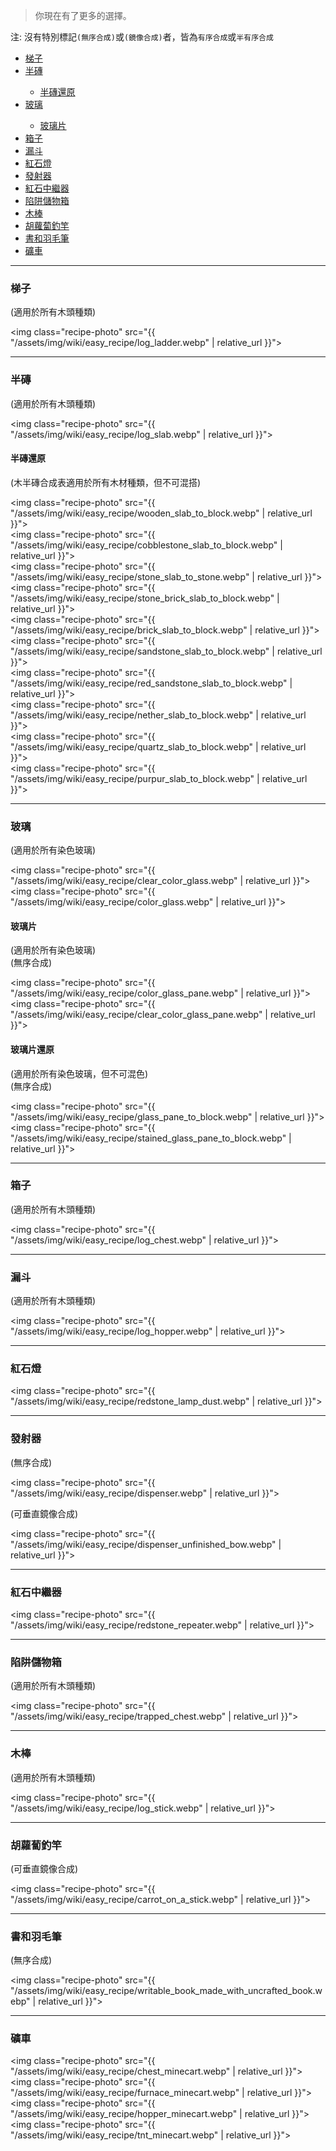 
> 你現在有了更多的選擇。

注: 沒有特別標記`(無序合成)`或`(鏡像合成)`者，皆為`有序合成`或`半有序合成`

<div class="article-content">
<ul>
    <li><a href="#梯子">梯子</a></li>
	<li><a href="#半磚">半磚</a></li>
		<ul>
			<li><a href="#半磚還原">半磚還原</a></li>
		</ul>
	<li><a href="#玻璃">玻璃</a></li>
		<ul>
			<li><a href="#玻璃片">玻璃片</a></li>
		</ul>
    <li><a href="#箱子">箱子</a></li>
    <li><a href="#漏斗">漏斗</a></li>
	<li><a href="#紅石燈">紅石燈</a></li>
	<li><a href="#發射器">發射器</a></li>
	<li><a href="#紅石中繼器">紅石中繼器</a></li>
	<li><a href="#陷阱儲物箱">陷阱儲物箱</a></li>
    <li><a href="#木棒">木棒</a></li>
	<li><a href="#胡蘿蔔釣竿">胡蘿蔔釣竿</a></li>
	<li><a href="#書和羽毛筆">書和羽毛筆</a></li>
	<li><a href="#礦車">礦車</a></li>
</ul>
</div>

---

### 梯子

(適用於所有木頭種類)

<img class="recipe-photo" src="{{ "/assets/img/wiki/easy_recipe/log_ladder.webp" | relative_url }}">

---

### 半磚

(適用於所有木頭種類)

<img class="recipe-photo" src="{{ "/assets/img/wiki/easy_recipe/log_slab.webp" | relative_url }}">  

#### 半磚還原

(木半磚合成表適用於所有木材種類，但不可混搭)

<img class="recipe-photo" src="{{ "/assets/img/wiki/easy_recipe/wooden_slab_to_block.webp" | relative_url }}">  
<img class="recipe-photo" src="{{ "/assets/img/wiki/easy_recipe/cobblestone_slab_to_block.webp" | relative_url }}">  
<img class="recipe-photo" src="{{ "/assets/img/wiki/easy_recipe/stone_slab_to_stone.webp" | relative_url }}">  
<img class="recipe-photo" src="{{ "/assets/img/wiki/easy_recipe/stone_brick_slab_to_block.webp" | relative_url }}">  
<img class="recipe-photo" src="{{ "/assets/img/wiki/easy_recipe/brick_slab_to_block.webp" | relative_url }}">  
<img class="recipe-photo" src="{{ "/assets/img/wiki/easy_recipe/sandstone_slab_to_block.webp" | relative_url }}">  
<img class="recipe-photo" src="{{ "/assets/img/wiki/easy_recipe/red_sandstone_slab_to_block.webp" | relative_url }}">  
<img class="recipe-photo" src="{{ "/assets/img/wiki/easy_recipe/nether_slab_to_block.webp" | relative_url }}">  
<img class="recipe-photo" src="{{ "/assets/img/wiki/easy_recipe/quartz_slab_to_block.webp" | relative_url }}">  
<img class="recipe-photo" src="{{ "/assets/img/wiki/easy_recipe/purpur_slab_to_block.webp" | relative_url }}">  

---

### 玻璃

(適用於所有染色玻璃)

<img class="recipe-photo" src="{{ "/assets/img/wiki/easy_recipe/clear_color_glass.webp" | relative_url }}">  
<img class="recipe-photo" src="{{ "/assets/img/wiki/easy_recipe/color_glass.webp" | relative_url }}">  

#### 玻璃片

(適用於所有染色玻璃)  
(無序合成)

<img class="recipe-photo" src="{{ "/assets/img/wiki/easy_recipe/color_glass_pane.webp" | relative_url }}">  
<img class="recipe-photo" src="{{ "/assets/img/wiki/easy_recipe/clear_color_glass_pane.webp" | relative_url }}">

#### 玻璃片還原

(適用於所有染色玻璃，但不可混色)  
(無序合成)

<img class="recipe-photo" src="{{ "/assets/img/wiki/easy_recipe/glass_pane_to_block.webp" | relative_url }}">  
<img class="recipe-photo" src="{{ "/assets/img/wiki/easy_recipe/stained_glass_pane_to_block.webp" | relative_url }}">   

---

### 箱子

(適用於所有木頭種類)

<img class="recipe-photo" src="{{ "/assets/img/wiki/easy_recipe/log_chest.webp" | relative_url }}">

---

### 漏斗

(適用於所有木頭種類)

<img class="recipe-photo" src="{{ "/assets/img/wiki/easy_recipe/log_hopper.webp" | relative_url }}">

---

### 紅石燈

<img class="recipe-photo" src="{{ "/assets/img/wiki/easy_recipe/redstone_lamp_dust.webp" | relative_url }}">

---

### 發射器

(無序合成)

<img class="recipe-photo" src="{{ "/assets/img/wiki/easy_recipe/dispenser.webp" | relative_url }}">

(可垂直鏡像合成)

<img class="recipe-photo" src="{{ "/assets/img/wiki/easy_recipe/dispenser_unfinished_bow.webp" | relative_url }}">  

---

### 紅石中繼器

<img class="recipe-photo" src="{{ "/assets/img/wiki/easy_recipe/redstone_repeater.webp" | relative_url }}">

---

### 陷阱儲物箱

(適用於所有木頭種類)

<img class="recipe-photo" src="{{ "/assets/img/wiki/easy_recipe/trapped_chest.webp" | relative_url }}">

---

### 木棒

(適用於所有木頭種類)

<img class="recipe-photo" src="{{ "/assets/img/wiki/easy_recipe/log_stick.webp" | relative_url }}">

---

### 胡蘿蔔釣竿

(可垂直鏡像合成)

<img class="recipe-photo" src="{{ "/assets/img/wiki/easy_recipe/carrot_on_a_stick.webp" | relative_url }}">

---

### 書和羽毛筆

(無序合成)

<img class="recipe-photo" src="{{ "/assets/img/wiki/easy_recipe/writable_book_made_with_uncrafted_book.webp" | relative_url }}">

---

### 礦車

<img class="recipe-photo" src="{{ "/assets/img/wiki/easy_recipe/chest_minecart.webp" | relative_url }}">  
<img class="recipe-photo" src="{{ "/assets/img/wiki/easy_recipe/furnace_minecart.webp" | relative_url }}">  
<img class="recipe-photo" src="{{ "/assets/img/wiki/easy_recipe/hopper_minecart.webp" | relative_url }}">  
<img class="recipe-photo" src="{{ "/assets/img/wiki/easy_recipe/tnt_minecart.webp" | relative_url }}">
